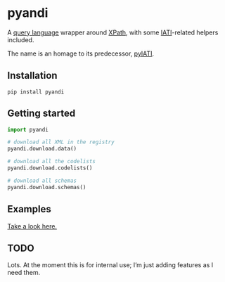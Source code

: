 # pyandi

A [query language](https://erikbern.com/2018/08/30/i-dont-want-to-learn-your-garbage-query-language.html) wrapper around [XPath](https://en.wikipedia.org/wiki/XPath), with some [IATI](https://iatistandard.org/)-related helpers included.

The name is an homage to its predecessor, [pyIATI](https://github.com/IATI/pyIATI).

## Installation

```shell
pip install pyandi
```

## Getting started

```python
import pyandi

# download all XML in the registry
pyandi.download.data()

# download all the codelists
pyandi.download.codelists()

# download all schemas
pyandi.download.schemas()
```

## Examples

[Take a look here.](examples.ipynb)

## TODO

Lots. At the moment this is for internal use; I’m just adding features as I need them.
